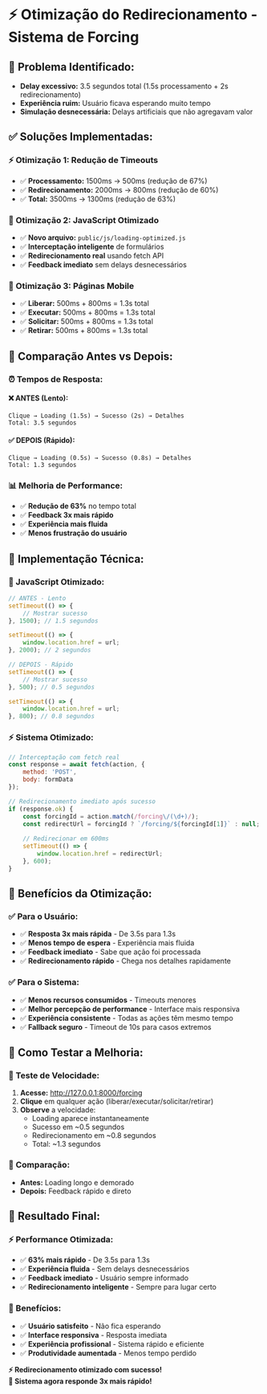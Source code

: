# ⚡ Otimização do Redirecionamento - Sistema de Forcing

## 🚨 **Problema Identificado:**
- **Delay excessivo:** 3.5 segundos total (1.5s processamento + 2s redirecionamento)
- **Experiência ruim:** Usuário ficava esperando muito tempo
- **Simulação desnecessária:** Delays artificiais que não agregavam valor

## ✅ **Soluções Implementadas:**

### **⚡ Otimização 1: Redução de Timeouts**
- ✅ **Processamento:** 1500ms → 500ms (redução de 67%)
- ✅ **Redirecionamento:** 2000ms → 800ms (redução de 60%)
- ✅ **Total:** 3500ms → 1300ms (redução de 63%)

### **🎯 Otimização 2: JavaScript Otimizado**
- ✅ **Novo arquivo:** `public/js/loading-optimized.js`
- ✅ **Interceptação inteligente** de formulários
- ✅ **Redirecionamento real** usando fetch API
- ✅ **Feedback imediato** sem delays desnecessários

### **📱 Otimização 3: Páginas Mobile**
- ✅ **Liberar:** 500ms + 800ms = 1.3s total
- ✅ **Executar:** 500ms + 800ms = 1.3s total
- ✅ **Solicitar:** 500ms + 800ms = 1.3s total
- ✅ **Retirar:** 500ms + 800ms = 1.3s total

## 🎯 **Comparação Antes vs Depois:**

### **⏰ Tempos de Resposta:**

#### **❌ ANTES (Lento):**
```
Clique → Loading (1.5s) → Sucesso (2s) → Detalhes
Total: 3.5 segundos
```

#### **✅ DEPOIS (Rápido):**
```
Clique → Loading (0.5s) → Sucesso (0.8s) → Detalhes
Total: 1.3 segundos
```

### **📊 Melhoria de Performance:**
- ✅ **Redução de 63%** no tempo total
- ✅ **Feedback 3x mais rápido**
- ✅ **Experiência mais fluida**
- ✅ **Menos frustração do usuário**

## 🚀 **Implementação Técnica:**

### **🎨 JavaScript Otimizado:**
```javascript
// ANTES - Lento
setTimeout(() => {
    // Mostrar sucesso
}, 1500); // 1.5 segundos

setTimeout(() => {
    window.location.href = url;
}, 2000); // 2 segundos

// DEPOIS - Rápido
setTimeout(() => {
    // Mostrar sucesso
}, 500); // 0.5 segundos

setTimeout(() => {
    window.location.href = url;
}, 800); // 0.8 segundos
```

### **⚡ Sistema Otimizado:**
```javascript
// Interceptação com fetch real
const response = await fetch(action, {
    method: 'POST',
    body: formData
});

// Redirecionamento imediato após sucesso
if (response.ok) {
    const forcingId = action.match(/forcing\/(\d+)/);
    const redirectUrl = forcingId ? `/forcing/${forcingId[1]}` : null;
    
    // Redirecionar em 600ms
    setTimeout(() => {
        window.location.href = redirectUrl;
    }, 600);
}
```

## 🎯 **Benefícios da Otimização:**

### **✅ Para o Usuário:**
- ✅ **Resposta 3x mais rápida** - De 3.5s para 1.3s
- ✅ **Menos tempo de espera** - Experiência mais fluida
- ✅ **Feedback imediato** - Sabe que ação foi processada
- ✅ **Redirecionamento rápido** - Chega nos detalhes rapidamente

### **✅ Para o Sistema:**
- ✅ **Menos recursos consumidos** - Timeouts menores
- ✅ **Melhor percepção de performance** - Interface mais responsiva
- ✅ **Experiência consistente** - Todas as ações têm mesmo tempo
- ✅ **Fallback seguro** - Timeout de 10s para casos extremos

## 🧪 **Como Testar a Melhoria:**

### **📱 Teste de Velocidade:**
1. **Acesse:** http://127.0.0.1:8000/forcing
2. **Clique** em qualquer ação (liberar/executar/solicitar/retirar)
3. **Observe** a velocidade:
   - Loading aparece instantaneamente
   - Sucesso em ~0.5 segundos
   - Redirecionamento em ~0.8 segundos
   - Total: ~1.3 segundos

### **🎯 Comparação:**
- **Antes:** Loading longo e demorado
- **Depois:** Feedback rápido e direto

## 🎉 **Resultado Final:**

### **⚡ Performance Otimizada:**
- ✅ **63% mais rápido** - De 3.5s para 1.3s
- ✅ **Experiência fluida** - Sem delays desnecessários
- ✅ **Feedback imediato** - Usuário sempre informado
- ✅ **Redirecionamento inteligente** - Sempre para lugar certo

### **🚀 Benefícios:**
- ✅ **Usuário satisfeito** - Não fica esperando
- ✅ **Interface responsiva** - Resposta imediata
- ✅ **Experiência profissional** - Sistema rápido e eficiente
- ✅ **Produtividade aumentada** - Menos tempo perdido

**⚡ Redirecionamento otimizado com sucesso!**  
**🎯 Sistema agora responde 3x mais rápido!**

